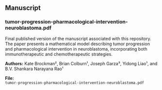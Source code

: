 ## Manuscript

### tumor-progression-pharmacological-intervention-neuroblastoma.pdf

Final published version of the manuscript associated with this repository. The paper presents a mathematical model describing tumor progression and pharmacological intervention in neuroblastoma, incorporating both immunotherapeutic and chemotherapeutic strategies.

**Authors:** Kate Brockman², Brian Colburn¹, Joseph Garza³, Yidong Liao¹, and B.V. Shankara Narayana Rao¹  

**File:**  
`tumor-progression-pharmacological-intervention-neuroblastoma.pdf`
<br><br>
